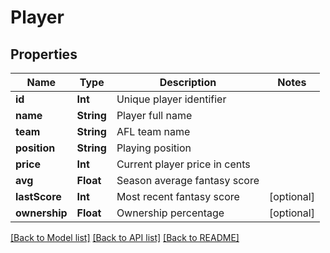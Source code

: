 # Player

## Properties
Name | Type | Description | Notes
------------ | ------------- | ------------- | -------------
**id** | **Int** | Unique player identifier | 
**name** | **String** | Player full name | 
**team** | **String** | AFL team name | 
**position** | **String** | Playing position | 
**price** | **Int** | Current player price in cents | 
**avg** | **Float** | Season average fantasy score | 
**lastScore** | **Int** | Most recent fantasy score | [optional] 
**ownership** | **Float** | Ownership percentage | [optional] 

[[Back to Model list]](../README.md#documentation-for-models) [[Back to API list]](../README.md#documentation-for-api-endpoints) [[Back to README]](../README.md)


